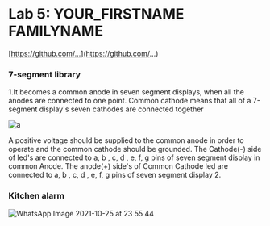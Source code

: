 # Lab 5: YOUR_FIRSTNAME FAMILYNAME



   [https://github.com/...](https://github.com/...)


### 7-segment library

1.It becomes a common anode in seven segment displays, when all the anodes are connected to one point. Common cathode means that all of a 7-segment display's seven cathodes are connected together 



![a](https://user-images.githubusercontent.com/91128817/138772391-4bbb4eb7-4b0d-40ca-8b38-c692fb858bd8.png)





A positive voltage should be supplied to the common anode in order to operate
and the common cathode should be grounded. The Cathode(-) side of led's are
connected to a, b , c, d , e, f, g pins of seven segment display in common Anode.
The anode(+) side's of Common Cathode led are connected to a, b , c, d , e, f, g pins
of seven segment display
2.







### Kitchen alarm

![WhatsApp Image 2021-10-25 at 23 55 44](https://user-images.githubusercontent.com/91128817/138776671-2eda179b-e240-4c4c-929a-7c3c974e81b4.jpeg)

